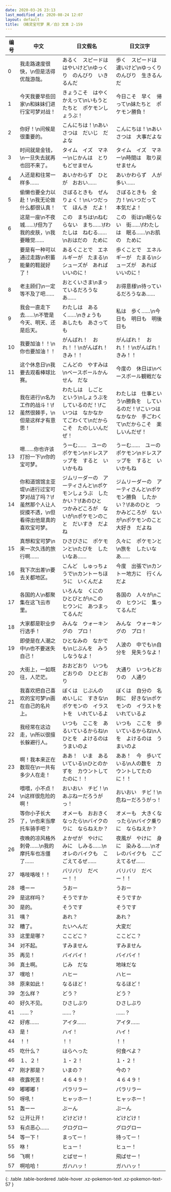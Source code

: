 ```yaml
---
date: 2020-03-26 23:13
last_modified_at: 2020-08-24 12:07
layout: default
title: 《精灵宝可梦 黑／白》文本 2-159
---
```

| 编号 | 中文 | 日文假名 | 日文汉字 |
| ---- | ---- | ---- | --- |
| 0 | 我走路速度很快，\n但是活得优哉游哉。 | あるく　スピードは　はやいけど\nゆっくり　のんびり　いきるんだ | 歩く　スピードは　速いけど\nゆっくり　のんびり　生きるんだ |
| 1 | 今天我要早些回家\n和妹妹们进行宝可梦对战！ | きょうこそ　はやく　かえって\nいもうとたちと　ポケモンしょうぶ！ | 今日こそ　早く　帰って\n妹たちと　ポケモン勝負！ |
| 2 | 你好！\n问候是很重要的。 | こんにちは！\nあいさつは　だいじ　だよな | こんにちは！\nあいさつは　大事だよな |
| 3 | 时间就是金钱，\n一旦失去就再也回不来了。 | タイム　イズ　マネー\nじかんは　とりもどせません | タイム　イズ　マネー\n時間は　取り戻せません |
| 4 | 人还是和往常一样多…… | あいかわらず　ひとが　おおい…… | あいかわらず　人が　多い…… |
| 5 | 偷懒也要全力以赴！\n我无论做什么都很认真！ | さぼるときも　ぜんりょく！\nいつだって　ほんき　だよ！ | さぼるときも　全力！\nいつだって　本気だよ！ |
| 6 | 这是一座\n不夜城……\f但为了我的皮肤，\n我要睡觉…… | この　まちは\nねむらない　まち……\fわたしは　ねむる……\nおはだの　ために | この　街は\n眠らない　街……\fわたしは　眠る……\nお肌の　ために |
| 7 | 要是有一种可以通过走路\n积蓄能量的鞋就好了！ | あるくことで　エネルギーが　たまる\nシューズが　あれば　いいのに！ | 歩くことで　エネルギーが　たまる\nシューズが　あれば　いいのに！ |
| 8 | 老主顾们\n一定等不及了吧…… | おとくいさま\nまっているだろうなあ…… | お得意様\n待っているだろうなあ…… |
| 9 | 我会一直走下去……\n不管是今天、明天、还是后天。 | わたしは　あるく……\nきょうも　あしたも　あさっても | 私は　歩く……\n今日も　明日も　明後日も |
| 10 | 我要加油！！\n你也要加油！！ | がんばれ！　おれ！！\nがんばれ！　きみ！！ | がんばれ！　おれ！！\nがんばれ！　きみ！！ |
| 11 | 这个休息日\n我要去观看棒球比赛。 | こんどの　やすみは\nベースボールかんせん　だな | 今度の　休日は\nベースボール観戦だな |
| 12 | 我在进行\n名为工作的战斗！\f虽然很棘手，\n但是这样才有意思！ | わたしは　しごと　という\nしょうぶを　しているのだ！\fこいつは　なかなか　てごわくて\nだからこそ　たのしいんだぜ！ | わたしは　仕事という\n勝負を　しているのだ！\fこいつは　なかなか　手ごわくて\nだからこそ　楽しいんだぜ！ |
| 13 | 嗯……你也许该打扮一下\n你的宝可梦。 | うーむ……　ユーの　ポケモン\nドレスアップを　すると　いいかもね | うーむ……　ユーの　ポケモン\nドレスアップを　すると　いいかもね |
| 14 | 你和道馆馆主亚堤\n进行过宝可梦对战了吗？\f虽然那个人让人捉摸不透，\n但看得出他是真的喜欢宝可梦。 | ジムリーダーの　アーティさんと\nポケモンしょうぶ　したかい？\fあのひと　つかみどころが　ないが\nポケモンのこと　だいすき　だよね | ジムリーダーの　アーティさんと\nポケモン勝負　したかい？\fあのひと　つかみどころが　ないが\nポケモンのこと　大好き　だよね |
| 15 | 真想和宝可梦\n来一次久违的旅行啊…… | ひさびさに　ポケモンと\nたびを　したいなあ…… | 久々に　ポケモンと\n旅を　したいなあ…… |
| 16 | 我下次出差\n要去关都地区。 | こんど　しゅっちょうで\nカントーちほうに　いくんだよ | 今度　出張で\nカントー地方に　行くんだよ |
| 17 | 各国的人\n都聚集在这飞云市里。 | いろんな　くにの　ひとびとが\nこの　ヒウンに　あつまってるんだ | 各国の　人々が\nこの　ヒウンに　集ってるんだ |
| 18 | 大家都是职业步行选手！ | みんな　ウォーキングの　プロ！ | みんな　ウォーキングの　プロ！ |
| 19 | 即使是在人潮之中\n也不要迷失自己！ | ひとなみの　なかでも\nじぶんを　みうしなうなよ！ | 人波の　中でも\n自分を　見失うなよ！ |
| 20 | 大街上，一如既往，人茫茫。 | おおどおり　いつもどおりの　ひとどおり | 大通り　いつもどおりの　人通り |
| 21 | 我喜欢把自己喜欢的宝可梦\n画在自己的名片上。 | ぼくは　じぶんの　めいしに　すきな\nポケモンの　イラストを　いれているよ | ぼくは　自分の　名刺に　好きな\nポケモンの　イラストを　いれているよ |
| 22 | 我经常在这边走，\n所以很擅长躲避行人。 | いつも　ここを　あるいているからね\nひとを　よけるのは　うまいのよ | いつも　ここを　歩いているからね\n人を　よけるのは　うまいのよ |
| 23 | 啊！我本来正在数现在\n一共有多少人在走！ | ああ！　いま　あるいている\nひとのかずを　カウントしてたのに！！ | ああ！　今　歩いている\n人の数を　カウントしてたのに！！ |
| 24 | 喂喂，小不点！\n这样很危险的啊！ | おいおい　チビ！\nあぶねーだろうがっ！ | おいおい　チビ！\n危ねーだろうがっ！ |
| 25 | 等你小子长大了，\n也来当摩托车骑手吧？ | オメーも　おおきくなったら\nバイクのりに　ならねえか？ | オメーも　大きくなったら\nバイク乗りに　ならねえか？ |
| 26 | 夜晚的凉风格外刺骨……\n我的摩托车也冻僵了…… | よかぜが　やけに　みに　しみる……\nオレのバイクも　こごえてるぜ…… | 夜風が　やけに　身に　染みる……\nオレのバイクも　こごえてるぜ…… |
| 27 | 咯吱咯吱！！ | バリバリ　だべー！！ | バリバリ　だべー！！ |
| 28 | 噢ーー | うおー | うおー |
| 29 | 是这样吗？ | そうですか | そうですか |
| 30 | 是的。 | そうです | そうです |
| 31 | 咦？ | あれ？ | あれ？ |
| 32 | 糟了。 | たいへんだ | 大変だ |
| 33 | 这里是哪？ | ここどこ？ | ここどこ？ |
| 34 | 对不起。 | すみません | すみません |
| 35 | 再见！ | バイバイ！ | バイバイ！ |
| 36 | 真土啊。 | じみ　だな | 地味だな |
| 37 | 嘿哈！ | ハヒー | ハヒー |
| 38 | 原来如此！ | なるほど！ | なるほど！ |
| 39 | 怎么样？ | どう？ | どう？ |
| 40 | 好久不见。 | ひさしぶり | ひさしぶり |
| 41 | ……？ | ……？ | ……？ |
| 42 | 好疼…… | アイタ…… | アイタ…… |
| 43 | 是！ | ハイ！ | ハイ！ |
| 44 | ！！ | ！！ | ！！ |
| 45 | 吃什么？ | はらへった | 何食べよ？ |
| 46 | １、２！ | １・２！ | １・２！ |
| 47 | 刚才那是？ | いまの？ | 今の？ |
| 48 | 夜露死苦！ | ４６４９！ | ４６４９！ |
| 49 | 嘟嘟嘟！ | パラリラー | パラリラー |
| 50 | 呀吼！ | ヒャッホー！ | ヒャッホー！ |
| 51 | 轰ーー | ぶーん | ぶーん |
| 52 | 让开让开！ | どけどけ！ | どけどけ！ |
| 53 | 有点恶心…… | グログロー | グログロー |
| 54 | 等一下！ | まってー！ | 待ってー！ |
| 55 | 咻！ | ヒュー！ | ヒュー！ |
| 56 | 飞啊！ | とばせー！ | 飛ばせー！ |
| 57 | 啊哈哈！ | ガハハッ！ | ガハハッ！ |
{: .table .table-bordered .table-hover .xz-pokemon-text .xz-pokemon-text-57 }
